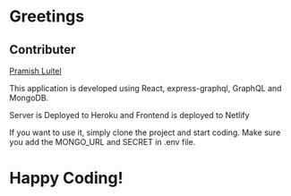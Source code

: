 # Greetings

## Contributer

[Pramish Luitel](https://pramishluitel.netlify.app/)

This application is developed using React, express-graphql, GraphQL and MongoDB.

Server is Deployed to Heroku and Frontend is deployed to Netlify

If you want to use it, simply clone the project and start coding.
Make sure you add the MONGO_URL and SECRET in .env file.

# Happy Coding!
